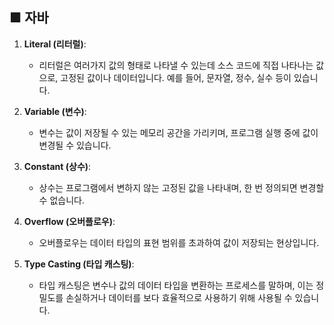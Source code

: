 ## ■ 자바

1. **Literal (리터럴)**:
   - 리터럴은 여러가지 값의 형태로 나타낼 수 있는데 소스 코드에 직접 나타나는 값으로, 
     고정된 값이나 데이터입니다. 
     예를 들어, 문자열, 정수, 실수 등이 있습니다.

2. **Variable (변수)**:
   - 변수는 값이 저장될 수 있는 메모리 공간을 가리키며, 프로그램 실행 중에 값이 변경될 수 있습니다.

3. **Constant (상수)**:
   - 상수는 프로그램에서 변하지 않는 고정된 값을 나타내며, 한 번 정의되면 변경할 수 없습니다.

4. **Overflow (오버플로우)**:
   - 오버플로우는 데이터 타입의 표현 범위를 초과하여 값이 저장되는 현상입니다.

5. **Type Casting (타입 캐스팅)**:
   - 타입 캐스팅은 변수나 값의 데이터 타입을 변환하는 프로세스를 말하며, 이는 정밀도를 손실하거나 데이터를 보다 효율적으로 사용하기 위해 사용될 수 있습니다.
